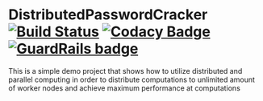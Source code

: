 # DistributedPasswordCracker [![Build Status](https://travis-ci.org/siriak/DistributedPasswordCracker.svg?branch=master)](https://travis-ci.org/siriak/DistributedPasswordCracker) [![Codacy Badge](https://api.codacy.com/project/badge/Grade/5363c314aec840339870ecbd47e698f5)](https://www.codacy.com/app/siriak/DistributedPasswordCracker?utm_source=github.com&amp;utm_medium=referral&amp;utm_content=siriak/DistributedPasswordCracker&amp;utm_campaign=Badge_Grade) [![GuardRails badge](https://badges.guardrails.io/siriak/DistributedPasswordCracker.svg?token=e354f3e6819fb5a2bcde472bbe4db4f3fe3cc6ce1de5608b9f3cc4f9c70647d1)](https://dashboard.guardrails.io/default/gh/siriak/DistributedPasswordCracker)
This is a simple demo project that shows how to utilize distributed and parallel computing in order to distribute computations to unlimited amount of worker nodes and achieve maximum performance at computations

